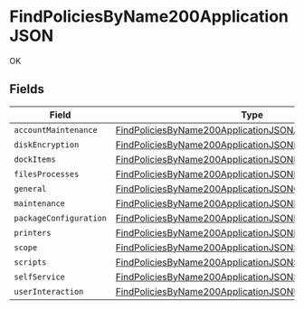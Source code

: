 # FindPoliciesByName200ApplicationJSON

OK


## Fields

| Field                                                                                                                                           | Type                                                                                                                                            | Required                                                                                                                                        | Description                                                                                                                                     |
| ----------------------------------------------------------------------------------------------------------------------------------------------- | ----------------------------------------------------------------------------------------------------------------------------------------------- | ----------------------------------------------------------------------------------------------------------------------------------------------- | ----------------------------------------------------------------------------------------------------------------------------------------------- |
| `accountMaintenance`                                                                                                                            | [FindPoliciesByName200ApplicationJSONAccountMaintenance](../../models/operations/findpoliciesbyname200applicationjsonaccountmaintenance.md)     | :heavy_minus_sign:                                                                                                                              | N/A                                                                                                                                             |
| `diskEncryption`                                                                                                                                | [FindPoliciesByName200ApplicationJSONDiskEncryption](../../models/operations/findpoliciesbyname200applicationjsondiskencryption.md)             | :heavy_minus_sign:                                                                                                                              | N/A                                                                                                                                             |
| `dockItems`                                                                                                                                     | [FindPoliciesByName200ApplicationJSONDockItems](../../models/operations/findpoliciesbyname200applicationjsondockitems.md)[]                     | :heavy_minus_sign:                                                                                                                              | N/A                                                                                                                                             |
| `filesProcesses`                                                                                                                                | [FindPoliciesByName200ApplicationJSONFilesProcesses](../../models/operations/findpoliciesbyname200applicationjsonfilesprocesses.md)             | :heavy_minus_sign:                                                                                                                              | N/A                                                                                                                                             |
| `general`                                                                                                                                       | [FindPoliciesByName200ApplicationJSONGeneral](../../models/operations/findpoliciesbyname200applicationjsongeneral.md)                           | :heavy_minus_sign:                                                                                                                              | N/A                                                                                                                                             |
| `maintenance`                                                                                                                                   | [FindPoliciesByName200ApplicationJSONMaintenance](../../models/operations/findpoliciesbyname200applicationjsonmaintenance.md)                   | :heavy_minus_sign:                                                                                                                              | N/A                                                                                                                                             |
| `packageConfiguration`                                                                                                                          | [FindPoliciesByName200ApplicationJSONPackageConfiguration](../../models/operations/findpoliciesbyname200applicationjsonpackageconfiguration.md) | :heavy_minus_sign:                                                                                                                              | N/A                                                                                                                                             |
| `printers`                                                                                                                                      | [FindPoliciesByName200ApplicationJSONPrinters](../../models/operations/findpoliciesbyname200applicationjsonprinters.md)[]                       | :heavy_minus_sign:                                                                                                                              | N/A                                                                                                                                             |
| `scope`                                                                                                                                         | [FindPoliciesByName200ApplicationJSONScope](../../models/operations/findpoliciesbyname200applicationjsonscope.md)                               | :heavy_minus_sign:                                                                                                                              | N/A                                                                                                                                             |
| `scripts`                                                                                                                                       | [FindPoliciesByName200ApplicationJSONScripts](../../models/operations/findpoliciesbyname200applicationjsonscripts.md)                           | :heavy_minus_sign:                                                                                                                              | N/A                                                                                                                                             |
| `selfService`                                                                                                                                   | [FindPoliciesByName200ApplicationJSONSelfService](../../models/operations/findpoliciesbyname200applicationjsonselfservice.md)                   | :heavy_minus_sign:                                                                                                                              | N/A                                                                                                                                             |
| `userInteraction`                                                                                                                               | [FindPoliciesByName200ApplicationJSONUserInteraction](../../models/operations/findpoliciesbyname200applicationjsonuserinteraction.md)           | :heavy_minus_sign:                                                                                                                              | N/A                                                                                                                                             |